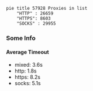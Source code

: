 
```mermaid
pie title 57928 Proxies in list
    "HTTP" : 26659
    "HTTPS": 8603
    "SOCKS" : 29955
```

### Some Info
#### Average Timeout

- mixed: 3.6s
- http: 1.8s
- https: 8.2s
- socks: 5.1s